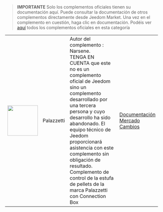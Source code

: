 
>**IMPORTANTE**
>Solo los complementos oficiales tienen su documentación aquí. Puede consultar la documentación de otros complementos directamente desde Jeedom Market. Una vez en el complemento en cuestión, haga clic en documentación.
>Podéis ver [aquí](https://market.jeedom.com/index.php?v=d&p=market&type=plugin&categorie=Energie) todos los complementos oficiales en esta categoría


| | | | |
|--- | --- | --- | ---|
|<img src="Palazzetti/Palazzetti_icon.png" class="pluginLogo" width="100" />|Palazzetti|Autor del complemento : Narsene.<br/>TENGA EN CUENTA que este no es un complemento oficial de Jeedom sino un complemento desarrollado por una tercera persona y cuyo desarrollo ha sido abandonado. El equipo técnico de Jeedom proporcionará asistencia con este complemento sin obligación de resultado. <br/>Complemento de control de la estufa de pellets de la marca Palazzetti con Connection Box|[Documentación](Palazzetti/index.md)<br/>[Mercado](https://market.jeedom.com/index.php?v=d&p=market_display&id=3104)<br/>[Cambios](Palazzetti/changelog.md)|
